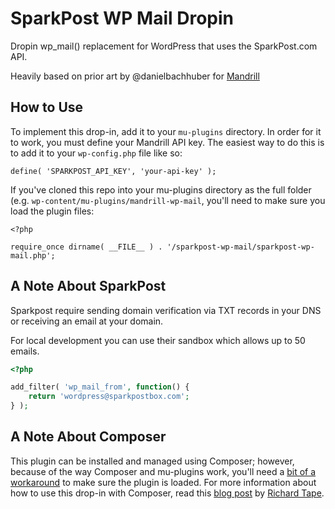 # SparkPost WP Mail Dropin

Dropin wp_mail() replacement for WordPress that uses the SparkPost.com 
API.

Heavily based on prior art by @danielbachhuber for 
[Mandrill](https://github.com/danielbachhuber/mandrill-wp-mail)

## How to Use

To implement this drop-in, add it to your `mu-plugins` directory. In 
order for it to work, you must define your Mandrill API key. The easiest 
way to do this is to add it to your `wp-config.php` file like so:

`define( 'SPARKPOST_API_KEY', 'your-api-key' );`

If you've cloned this repo into your mu-plugins directory as the full 
folder (e.g. `wp-content/mu-plugins/mandrill-wp-mail`, you'll need to 
make sure you load the plugin files:

```
<?php

require_once dirname( __FILE__ ) . '/sparkpost-wp-mail/sparkpost-wp-mail.php';
```

## A Note About SparkPost
 
Sparkpost require sending domain verification via TXT records in your
DNS or receiving an email at your domain.

For local development you can use their sandbox which allows up to 50 
emails.

```php
<?php

add_filter( 'wp_mail_from', function() {
    return 'wordpress@sparkpostbox.com';
} );
```

## A Note About Composer

This plugin can be installed and managed using Composer; however, 
because of the way Composer and mu-plugins work, you'll need a 
[bit of a workaround](https://gist.github.com/richardtape/05c70849e949a5017147) 
to make sure the plugin is loaded. For more information about how to use 
this drop-in with Composer, read this 
[blog post](https://richardtape.com/2014/08/22/composer-and-wordpress-mu-plugins/) 
by [Richard Tape](https://github.com/richardtape).